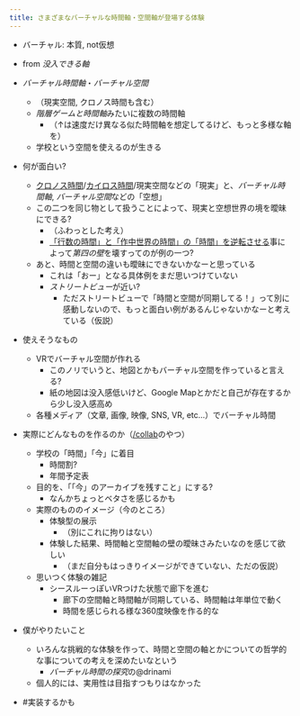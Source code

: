 ```yaml
---
title: さまざまなバーチャルな時間軸・空間軸が登場する体験
---
```


* バーチャル: 本質, not仮想

* from *没入できる軸*

* *バーチャル時間軸*・*バーチャル空間*
  
  * （現実空間, クロノス時間も含む）
  * *階層ゲームと時間軸*みたいに複数の時間軸
    * （↑は速度だけ異なる似た時間軸を想定してるけど、もっと多様な軸を）
  * 学校という空間を使えるのが生きる
* 何が面白い?
  
  * [クロノス時間](%E3%82%AF%E3%83%AD%E3%83%8E%E3%82%B9%E6%99%82%E9%96%93.md)/[カイロス時間](%E3%82%AB%E3%82%A4%E3%83%AD%E3%82%B9%E6%99%82%E9%96%93.md)/現実空間などの「現実」と、*バーチャル時間軸*, *バーチャル空間*などの「空想」
  * この二つを同じ物として扱うことによって、現実と空想世界の境を曖昧にできる?
    * （ふわっとした考え）
    * [「行数の時間」と「作中世界の時間」の「時間」を逆転させる](%E3%80%8C%E8%A1%8C%E6%95%B0%E3%81%AE%E6%99%82%E9%96%93%E3%80%8D%E3%81%A8%E3%80%8C%E4%BD%9C%E4%B8%AD%E4%B8%96%E7%95%8C%E3%81%AE%E6%99%82%E9%96%93%E3%80%8D%E3%81%AE%E3%80%8C%E6%99%82%E9%96%93%E3%80%8D%E3%82%92%E9%80%86%E8%BB%A2%E3%81%95%E3%81%9B%E3%82%8B.md)事によって*第四の壁*を壊すってのが例の一つ?
  * あと、時間と空間の違いも曖昧にできないかなーと思っている
    * これは「おー」となる具体例をまだ思いつけていない
    * *ストリートビュー*が近い?
      * ただストリートビューで「時間と空間が同期してる！」って別に感動しないので、もっと面白い例があるんじゃないかなーと考えている（仮説）
* 使えそうなもの
  
  * VRでバーチャル空間が作れる
    * このノリでいうと、地図とかもバーチャル空間を作っていると言える?
    * 紙の地図は没入感低いけど、Google Mapとかだと自己が存在するから少し没入感高め
  * 各種メディア（文章, 画像, 映像, SNS, VR, etc...）でバーチャル時間
* 実際にどんなものを作るのか（[/collab](https://scrapbox.io/collab)のやつ）
  
  * 学校の「時間」「今」に着目
    * 時間割?
    * 年間予定表
  * 目的を、「「今」のアーカイブを残すこと」にする?
    * なんかちょっとベタさを感じるかも
  * 実際のもののイメージ（今のところ）
    * 体験型の展示
      * （別にこれに拘りはない）
    * 体験した結果、時間軸と空間軸の壁の曖昧さみたいなのを感じて欲しい
      * （まだ自分もはっきりイメージができていない、ただの仮説）
  * 思いつく体験の雑記
    * シースルーっぽいVRつけた状態で廊下を進む
      * 廊下の空間軸と時間軸が同期している、時間軸は年単位で動く
      * 時間を感じられる様な360度映像を作る的な
* 僕がやりたいこと
  
  * いろんな挑戦的な体験を作って、時間と空間の軸とかについての哲学的な事についての考えを深めたいなという
    * *バーチャル時間の探究*の@drinami
  * 個人的には、実用性は目指すつもりはなかった
* \#実装するかも
